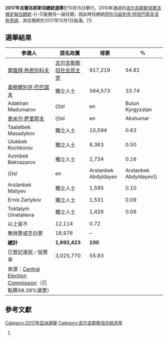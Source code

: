 **2017年吉爾吉斯斯坦總統選舉**於10月15日舉行。2010年通過的[吉尔吉斯斯坦憲法規定每位總統](../Page/吉尔吉斯斯坦.md "wikilink")-{}-只能擔任一屆任期，因此時任總統[阿尔马兹别克·阿坦巴耶夫沒有參選](../Page/阿尔马兹别克·阿坦巴耶夫.md "wikilink")，其任期將於2017年12月1日屆滿。\[1\]

## 選舉結果

| 參選人                                                                                 | 提名政黨                                             | 得票                 | %       |
| ----------------------------------------------------------------------------------- | ------------------------------------------------ | ------------------ | ------- |
| [索隆拜·熱恩別科夫](../Page/索隆拜·熱恩別科夫.md "wikilink")                                        | [吉尔吉斯斯坦社会民主党](../Page/吉尔吉斯斯坦社会民主党.md "wikilink") | 917,219            | 54.81   |
| [奧穆爾別克·巴巴諾夫](https://zh.wikipedia.org/wiki/奧穆爾別克·巴巴諾夫 "wikilink")                   | 獨立人士                                             | 564,573            | 33.74   |
| Adakhan Madumarov                                                                   | {{tsl|en|Butun Kyrgyzstan                        | Butun Kyrgyzstan}} | 108,423 |
| [泰米尔·萨里耶夫](https://zh.wikipedia.org/wiki/泰米尔·萨里耶夫 "wikilink")                       | {{tsl|en|Akshumar                                | Akshumar}}         | 42,886  |
| Taalatbek Masadykov                                                                 | 獨立人士                                             | 10,594             | 0.63    |
| Ulukbek Kochkorov                                                                   | 獨立人士                                             | 8,363              | 0.50    |
| Azimbek Beknazarov                                                                  | 獨立人士                                             | 2,734              | 0.16    |
| {{tsl|en|Arstanbek Abdyldayev                                                       | Arstanbek Abdyldayev}}                           | 獨立人士               | 1,989   |
| Arslanbek Maliyev                                                                   | 獨立人士                                             | 1,595              | 0.10    |
| Ernis Zarlykov                                                                      | 獨立人士                                             | 1,531              | 0.09    |
| Toktaiym Umetalieva                                                                 | 獨立人士                                             | 1,426              | 0.09    |
| 以上皆不                                                                                | 12,114                                           | 0.72               |         |
| 無效票或空白票                                                                             | 18,976                                           | –                  |         |
| **總計**                                                                              | **1,692,423**                                    | **100**            |         |
| 已登記選民／投票率                                                                           | 3,025,770                                        | 55.93              |         |
| 來源：[Central Election Commission](https://shailoo.gov.kg/ru/news/1928/)（已點算98.39%選票） |                                                  |                    |         |

## 參考文獻

[Category:2017年亞洲選舉](https://zh.wikipedia.org/wiki/Category:2017年亞洲選舉 "wikilink")
[Category:吉尔吉斯斯坦总统选举](https://zh.wikipedia.org/wiki/Category:吉尔吉斯斯坦总统选举 "wikilink")

1.